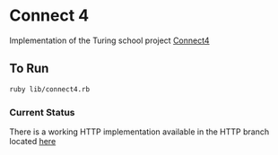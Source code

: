 # Connect 4

Implementation of the Turing school project [Connect4](http://backend.turing.io/module1/projects/connect_four)

## To Run
```bash
ruby lib/connect4.rb
```
### Current Status

There is a working HTTP implementation available in the HTTP branch located
[here](https://github.com/patrickshobe/Connect4/tree/HTTP)
